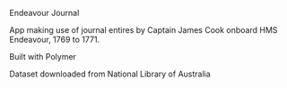 Endeavour Journal

App making use of journal entires by Captain James Cook onboard HMS Endeavour, 1769 to 1771.

Built with Polymer

Dataset downloaded from National Library of Australia